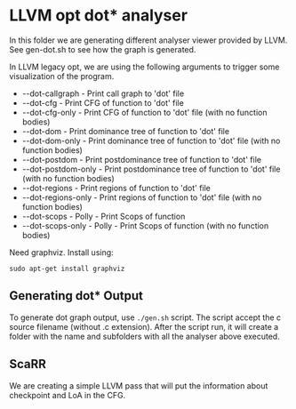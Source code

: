 # LLVM opt dot* analyser

In this folder we are generating different analyser viewer provided by LLVM. See gen-dot.sh to see how the graph is generated. 

In LLVM legacy opt, we are using the following arguments to trigger some visualization of the program.

* --dot-callgraph         - Print call graph to 'dot' file
* --dot-cfg               - Print CFG of function to 'dot' file
* --dot-cfg-only          - Print CFG of function to 'dot' file (with no function bodies)
* --dot-dom               - Print dominance tree of function to 'dot' file
* --dot-dom-only          - Print dominance tree of function to 'dot' file (with no function bodies)
* --dot-postdom           - Print postdominance tree of function to 'dot' file
* --dot-postdom-only      - Print postdominance tree of function to 'dot' file (with no function bodies)
* --dot-regions           - Print regions of function to 'dot' file
* --dot-regions-only      - Print regions of function to 'dot' file (with no function bodies)
* --dot-scops             - Polly - Print Scops of function
* --dot-scops-only        - Polly - Print Scops of function (with no function bodies)

Need graphviz. Install using:
```
sudo apt-get install graphviz
```

## Generating dot* Output

To generate dot graph output, use `./gen.sh` script. The script accept the c source filename (without .c extension). After 
the script run, it will create a folder with the name and subfolders with all the analyser above executed.

## ScaRR

We are creating a simple LLVM pass that will put the information about checkpoint and LoA in the CFG. 